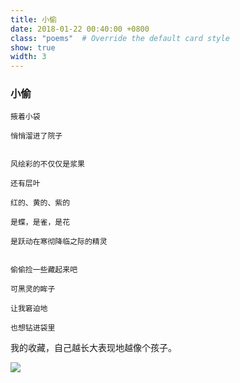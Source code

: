 ```yaml
---
title: 小偷
date: 2018-01-22 00:40:00 +0800
class: "poems"  # Override the default card style
show: true
width: 3
---
```


### 小偷

```angular2html
掖着小袋

悄悄溜进了院子


风绘彩的不仅仅是浆果

还有层叶

红的、黄的、紫的

是蝶，是雀，是花

是跃动在寒彻降临之际的精灵


偷偷捡一些藏起来吧

可黑灵的眸子

让我窘迫地

也想钻进袋里
```
我的收藏，自己越长大表现地越像个孩子。

<div>
<img src="{{ 'assets/images/poems/thief.jfif' | relative_url }}" class="img-fluid rounded" >
</div>